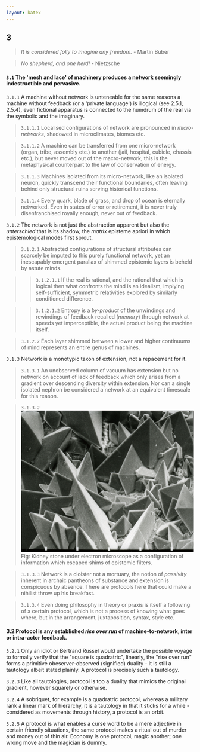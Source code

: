 ```yaml
---
layout: katex
---
```


## 3

> _It is considered folly to imagine any freedom._ - Martin Buber

> _No shepherd, and one herd!_ - Nietzsche

#### `3.1` The 'mesh and lace' of machinery produces a network seemingly indestructible and pervasive.

`3.1.1`  A machine without network is unteneable for the same reasons a machine without feedback (or a 'private language') is illogical (see 2.5.1, 2.5.4), even fictional apparatus is connected to the humdrum of the real via the symbolic and the imaginary. 

> `3.1.1.1` Localised configurations of network are pronounced in _micro-networks_, shadowed in microclimates, biomes etc. 

> `3.1.1.2` A machine can be transferred from one micro-network (organ, tribe, assembly etc.) to another (jail, hospital, cubicle, chassis etc.), but never moved out of the macro-network, this is the metaphysical counterpart to the law of conservation of energy.

> `3.1.1.3` Machines isolated from its micro-network, like an isolated neuron, quickly transcend their functional boundaries, often leaving behind only structural ruins serving  historical functions.

> `3.1.1.4` Every quark, blade of grass, and drop of ocean is eternally networked. Even in states of error or retirement, it is never truly disenfranchised royally enough, never out of feedback.

`3.1.2` The network is not just the abstraction apparent but also the _unterschied_ that is its shadow, the _matrix_ episteme apriori in which epistemological modes first sprout.

> `3.1.2.1` Abstracted configurations of structural attributes can scarcely be imputed to this purely functional network, yet an inescapably emergent parallax of shimmed epistemic layers is beheld by astute minds.

>> `3.1.2.1.1` If the real is rational, and the rational that which is logical then what confronts the mind is an idealism, implying self-sufficient, symmetric relativities explored by similarly conditioned difference.

>> `3.1.2.1.2` Entropy is a _by-product_ of the unwindings and rewindings of feedback recalled (_memory_) through network at speeds yet imperceptible, the actual product being the machine itself.


> `3.1.2.2` Each layer shimmed between a lower and higher continuums of mind represents an entire genus of machines.

`3.1.3` Network is a monotypic taxon of extension, not a repacement for it. 

> `3.1.3.1` An unobserved column of vacuum has extension but no network on account of lack of feedback which only arises from a gradient over descending diversity within extension. Nor can a single isolated nephron be considered a network at an equivalent timescale for this reason.

> `3.1.3.2` ![kidney stone](../../../../attachments/em_kidney_stone.jpg)
Fig: Kidney stone under electron microscope as a configuration of information which escaped shims of epistemic filters.

> `3.1.3.3` Network is a cloister not a mortuary, the notion of _passivity_ inherent in archaic pantheons of substance and extension is conspicuous by absence. There are protocols here that could make a nihilist throw up his breakfast.

> `3.1.3.4` Even doing philosophy in theory or praxis is itself a following of a certain protocol, which is not a process of knowing what goes where, but in the arrangement, juxtaposition, syntax, style etc. 


#### 3.2 Protocol is any established _rise over run_ of machine-to-network, inter or intra-actor feedback.

`3.2.1` Only an idiot or Bertrand Russel would undertake the possible voyage to formally verify that the "square is quadratric", linearly, the "rise over run" forms a primitive obeserver-observed (signified) duality - it is still a tautology albeit stated plainly. A protocol is precisely such a tautology.

`3.2.3` Like all tautologies, protocol is too a duality that mimics the original gradient, however squarely or otherwise. 

`3.2.4` A sobriquet, for example is a quadratric protocol, whereas a military rank a linear mark of hierarchy, it is a tautology in that it sticks for a while - considered as movements through history, a protocol is an orbit.

`3.2.5` A protocol is what enables a curse word to be a mere adjective in certain friendly situations, the same protocol makes a ritual out of murder and  money out of thin air. Economy is one protocol, magic another; one wrong move and the magician is dummy.

